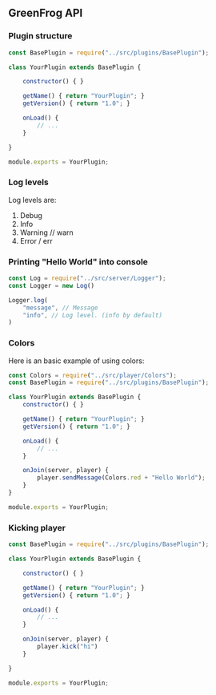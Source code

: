 ## GreenFrog API

### Plugin structure

```javascript
const BasePlugin = require("../src/plugins/BasePlugin");

class YourPlugin extends BasePlugin {

    constructor() { }

    getName() { return "YourPlugin"; }
    getVersion() { return "1.0"; }

    onLoad() {
        // ...
    }

}

module.exports = YourPlugin;
```

### Log levels

Log levels are:

1. Debug
2. Info
3. Warning // warn
4. Error / err

### Printing "Hello World" into console

```javascript
const Log = require("../src/server/Logger");
const Logger = new Log()

Logger.log(
    "message", // Message
    "info", // Log level. (info by default)
)
```

### Colors

Here is an basic example of using colors:

```javascript
const Colors = require("../src/player/Colors");
const BasePlugin = require("../src/plugins/BasePlugin");

class YourPlugin extends BasePlugin {
    constructor() { }

    getName() { return "YourPlugin"; }
    getVersion() { return "1.0"; }

    onLoad() {
        // ...
    }

    onJoin(server, player) {
        player.sendMessage(Colors.red + "Hello World");
    }
}

module.exports = YourPlugin;
```

### Kicking player

```javascript
const BasePlugin = require("../src/plugins/BasePlugin");

class YourPlugin extends BasePlugin {

    constructor() { }

    getName() { return "YourPlugin"; }
    getVersion() { return "1.0"; }

    onLoad() {
        // ...
    }

    onJoin(server, player) {
        player.kick("hi")
    }

}

module.exports = YourPlugin;
```
